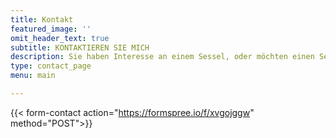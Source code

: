 ```yaml
---
title: Kontakt
featured_image: ''
omit_header_text: true
subtitle: KONTAKTIEREN SIE MICH
description: Sie haben Interesse an einem Sessel, oder möchten einen Sessel restaurieren lassen? Senden Sie mir eine Nachricht.
type: contact_page
menu: main

---
```

{{< form-contact action="https://formspree.io/f/xvgojggw" method="POST">}}
